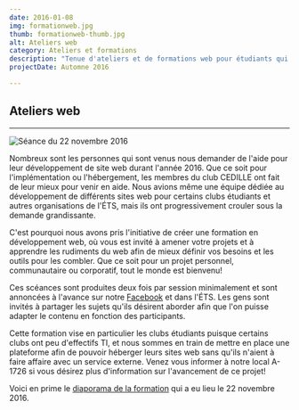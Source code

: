 ```yaml
---
date: 2016-01-08
img: formationweb.jpg
thumb: formationweb-thumb.jpg
alt: Ateliers web
category: Ateliers et formations
description: "Tenue d'ateliers et de formations web pour étudiants qui souhaitent améliorer leurs sites web"
projectDate: Automne 2016

---
```


## Ateliers web

---

![Séance du 22 novembre 2016]({{site.baseurl}}/img/portfolio/formationweb.jpg)

Nombreux sont les personnes qui sont venus nous demander de l'aide pour leur développement de site web durant l'année 2016. Que ce soit pour l'implémentation ou l'hébergement, les membres du club CEDILLE ont fait de leur mieux pour venir en aide. Nous avions même une équipe dédiée au développement de différents sites web pour certains clubs étudiants et autres organisations de l'ÉTS, mais ils ont progressivement crouler sous la demande grandissante.

C'est pourquoi nous avons pris l'initiative de créer une formation en développement web, où vous est invité à amener votre projets et à apprendre les rudiments du web afin de mieux définir vos besoins et les outils pour les combler. Que ce soit pour un projet personnel, communautaire ou corporatif, tout le monde est bienvenu!

Ces scéances sont produites deux fois par session minimalement et sont annoncées à l'avance sur notre [Facebook](https://www.facebook.com/clubcedille/) et dans l'ÉTS. Les gens sont invités à partager les sujets qu'ils désirent aborder afin que l'on puisse adapter le contenu en fonction des participants.

Cette formation vise en particulier les clubs étudiants puisque certains clubs ont peu d'effectifs TI, et nous sommes en train de mettre en place une plateforme afin de pouvoir héberger leurs sites web sans qu'ils n'aient à faire affaire avec un service externe. Venez vous informer à notre local A-1726 si vous désirez plus d'information sur l'avancement de ce projet!

Voici en prime le [diaporama de la formation](https://drive.google.com/open?id=0B7lFdcBX-bsfQjZkMEJkVkc0Y3c) qui a eu lieu le 22 novembre 2016.
